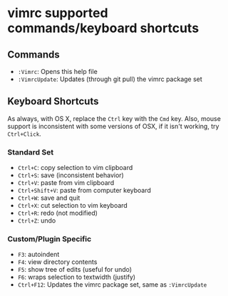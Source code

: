 # vimrc supported commands/keyboard shortcuts #

## Commands ##

* `:Vimrc`: 		Opens this help file
* `:VimrcUpdate`: 	Updates (through git pull) the vimrc package set

## Keyboard Shortcuts ##

As always, with OS X, replace the `Ctrl` key with the `Cmd` key. Also, mouse
support is inconsistent with some versions of OSX, if it isn't working, try
`Ctrl+Click`.

### Standard Set ###

* `Ctrl+C`: 		copy selection to vim clipboard
* `Ctrl+S`: 		save (inconsistent behavior)
* `Ctrl+V`: 		paste from vim clipboard
* `Ctrl+Shift+V`: 	paste from computer keyboard
* `Ctrl+W`: 		save and quit
* `Ctrl+X`: 		cut selection to vim keyboard
* `Ctrl+R`: 		redo (not modified)
* `Ctrl+Z`: 		undo

### Custom/Plugin Specific ###

* `F3`: 			autoindent
* `F4`: 			view directory contents
* `F5`: 			show tree of edits (useful for undo)
* `F6`: 			wraps selection to textwidth (justify)
* `Ctrl+F12`: 		Updates the vimrc package set, same as `:VimrcUpdate`
